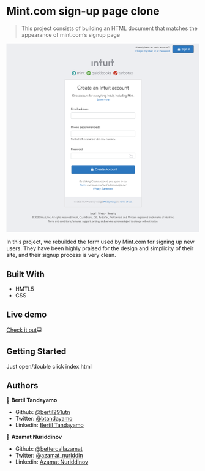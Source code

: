 # Mint.com sign-up page clone

> This project consists of building an HTML document that matches the appearance of mint.com’s signup page

![screenshot](assets/project-screenshot.png)

In this project, we rebuilded the form used by Mint.com for signing up new users. They have been highly praised for the design and simplicity of their site, and their signup process is very clean.

## Built With

- HMTL5
- CSS

## Live demo

<a href="https://quizzical-gates-ccc83e.netlify.com" target="_blank">Check it out</a>💻

## Getting Started

Just open/double click index.html

## Authors

👤 **Bertil Tandayamo**

- Github: [@bertil291utn](https://github.com/bertil291utn)
- Twitter: [@btandayamo](https://twitter.com/batandayamo)
- Linkedin: [Bertil Tandayamo](http://bit.ly/bertil_linkedin)

👤 **Azamat Nuriddinov**

- Github: [@bettercallazamat](https://github.com/bettercallazamat)
- Twitter: [@azamat_nuriddin](https://twitter.com/azamat_nuriddin)
- Linkedin: [Azamat Nuriddinov](https://www.linkedin.com/in/azamat-nuriddinov-57579868)


